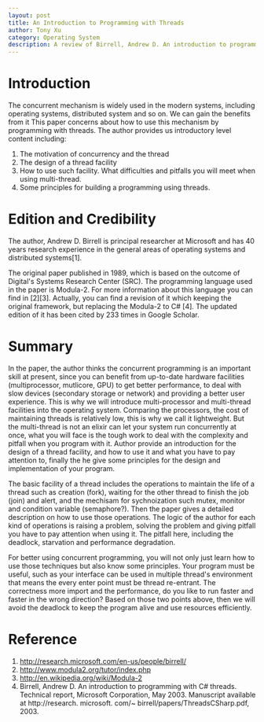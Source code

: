 ```yaml
---
layout: post
title: An Introduction to Programming with Threads
author: Tony Xu
category: Operating System
description: A review of Birrell, Andrew D. An introduction to programming with threads.
---
```


# Introduction

The concurrent mechanism is widely used in the modern systems, including operating systems, distributed system and so on. We can gain the benefits from it This paper concerns about how to use this mechanism by programming with threads. The author provides us introductory level content including:
1) The motivation of concurrency and the thread
2) The design of a thread facility
3) How to use such facility. What difficulties and pitfalls you will meet when using multi-thread.
4) Some principles for building a programming using threads.

# Edition and Credibility

The author, Andrew D. Birrell is principal researcher at Microsoft and has 40 years research experience in the general areas of operating systems and distributed systems[1].

The original paper published in 1989, which is based on the outcome of Digital's Systems Research Center (SRC). The programming language used in the paper is Modula-2. For more information about this language you can find in [2][3]. Actually, you can find a revision of it which keeping the original framework, but replacing the Modula-2 to C# [4]. The updated edition of it has been cited by 233 times in Google Scholar.

# Summary

In the paper, the author thinks the concurrent programming is an important skill at present, since you can benefit from up-to-date hardware facilities (multiprocessor, mutlicore, GPU) to get better performance, to deal with slow devices (secondary storage or network) and providing a better user experience. This is why we will introduce multi-processor and multi-thread facilities into the operating system. Comparing the processors, the cost of maintaining threads is relatively low, this is why we call it lightweight. But the multi-thread is not an elixir can let your system run concurrently at once, what you will face is the tough work to deal with the complexity and pitfall when you program with it. Author provide an introduction for the design of a thread facility, and how to use it and what you have to pay attention to, finally the he give some principles for the design and implementation of your program.

The basic facility of a thread includes the operations to maintain the life of a thread such as creation (fork), waiting for the other thread to finish the job (join) and alert, and the mechisam for sychnoization such mutex, monitor and condition variable (semaphore?). Then the paper gives a detailed description on how to use those operations. The logic of the author for each kind of operations is raising a problem, solving the problem and giving pitfall you have to pay attention when using it. The pitfall here, including the deadlock, starvation and performance degradation.

For better using concurrent programming, you will not only just learn how to use those techniques but also know some principles. Your program must be useful, such as your interface can be used in multiple thread's environment that means the every enter point must be thread re-entrant. The correctness more import and the performance, do you like to run faster and faster in the wrong direction? Based on those two points above, then we will avoid the deadlock to keep the program alive and use resources efficiently.

# Reference
1. http://research.microsoft.com/en-us/people/birrell/
2. http://www.modula2.org/tutor/index.php
3. http://en.wikipedia.org/wiki/Modula-2
4. Birrell, Andrew D. An introduction to programming with C# threads. Technical report, Microsoft Corporation, May 2003. Manuscript available at http://research. microsoft. com/~ birrell/papers/ThreadsCSharp.pdf, 2003.
